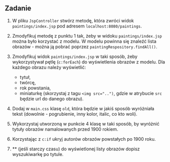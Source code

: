 ## Zadanie

1. W pliku `JspController` stwórz metodę, która zwróci widok `paintings/index.jsp` pod adresem `localhost:8080/paintings`.  

2. Zmodyfikuj metodę z punktu 1 tak, żeby w widoku `paintings/index.jsp` można było korzystać z modelu. W modelu powinna się znaleźć lista obrazów - można ją pobrać poprzez `paintingRespository.findAll()`.

3. Zmodyfikuj widok `paintings/index.jsp` w taki sposób, żeby wykorzystywał pętlę (`c:forEach`) do wyświetlenia obrazów z modelu. Dla każdego obrazu należy wyświetlić:

    - tytuł,
    - twórcę,
    - rok powstania,
    - miniaturkę (skorzystaj z tagu `<img src="..")`, gdzie w atrybucie `src` będzie url do danego obrazu).
    
4. Dodaj w `main.css` klasę `old`, która będzie w jakiś sposób wyróżniała tekst (dowolnie - pogrubienie, inny kolor, italic, co kto woli).

5. Wykorzystaj utworzoną w punkcie 4 klasę w taki sposób, by wyróżnić tytuły obrazów namalowanych przed 1900 rokiem.

6. Korzystając z `c:if` ukryj autorów obrazów powstałych po 1900 roku.

7. ** (jeśli starczy czasu) do wyświetlonej listy obrazów dopisz wyszukiwarkę po tytule.

 